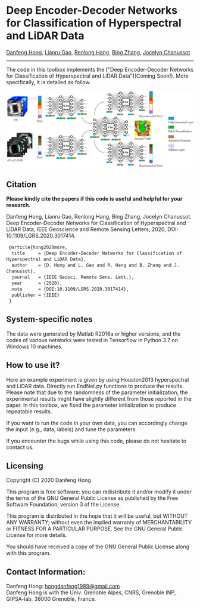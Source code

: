 # Deep Encoder-Decoder Networks for Classification of Hyperspectral and LiDAR Data

[Danfeng Hong](https://sites.google.com/view/danfeng-hong), [Lianru Gao](https://scholar.google.com/citations?hl=en&user=f6OnhtcAAAAJ), [Renlong Hang](https://www.researchgate.net/profile/Renlong_Hang2), [Bing Zhang](http://english.radi.cas.cn/Education/PhDS/201401/t20140109_115415.html), [Jocelyn Chanussot](http://jocelyn-chanussot.net/)

___________

The code in this toolbox implements the ["Deep Encoder-Decoder Networks for Classification of Hyperspectral and LiDAR Data"](Coming Soon!). More specifically, it is detailed as follow.

![alt text](./Motivation.png)


Citation
---------------------

**Please kindly cite the papers if this code is useful and helpful for your research.**

Danfeng Hong, Lianru Gao, Renlong Hang, Bing Zhang, Jocelyn Chanussot. Deep Encoder-Decoder Networks for Classification of Hyperspectral and LiDAR Data, IEEE Geoscience and Remote Sensing Letters, 2020, DOI: 10.1109/LGRS.2020.3017414.

     @article{hong2020more,
      title     = {Deep Encoder-Decoder Networks for Classification of Hyperspectral and LiDAR Data},
      author    = {D. Hong and L. Gao and R. Hang and B. Zhang and J. Chanussot},
      journal   = {IEEE Geosci. Remote Sens. Lett.}, 
      year      = {2020},
      note      = {DOI:10.1109/LGRS.2020.3017414},
      publisher = {IEEE}
     }

System-specific notes
---------------------
The data were generated by Matlab R2016a or higher versions, and the codes of various networks were tested in Tensorflow in Python 3.7 on Windows 10 machines.

How to use it?
---------------------
Here an example experiment is given by using Houston2013 hyperspectral and LiDAR data. Directly run EndNet.py functions to produce the results. Please note that due to the randomness of the parameter initialization, the experimental results might have slightly different from those reported in the paper. In this toolbox, we fixed the parameter initialization to produce repeatable results.

If you want to run the code in your own data, you can accordingly change the input (e.g., data, labels) and tune the parameters.

If you encounter the bugs while using this code, please do not hesitate to contact us.

Licensing
---------

Copyright (C) 2020 Danfeng Hong

This program is free software: you can redistribute it and/or modify it under the terms of the GNU General Public License as published by the Free Software Foundation, version 3 of the License.

This program is distributed in the hope that it will be useful, but WITHOUT ANY WARRANTY; without even the implied warranty of MERCHANTABILITY or FITNESS FOR A PARTICULAR PURPOSE. See the GNU General Public License for more details.

You should have received a copy of the GNU General Public License along with this program.

Contact Information:
--------------------

Danfeng Hong: hongdanfeng1989@gmail.com<br>
Danfeng Hong is with the Univ. Grenoble Alpes, CNRS, Grenoble INP, GIPSA-lab, 38000 Grenoble, France.


